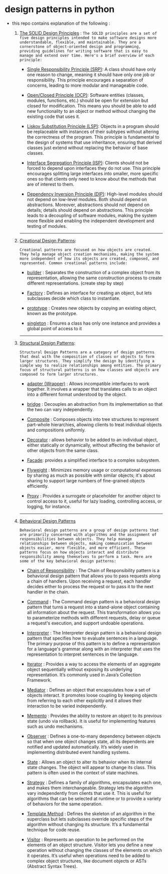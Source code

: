 # design patterns in python
- this repo contains explanation of the following :
    
    1. [The SOLID Design Principles](./01%20-%20The%20SOLID%20Design%20Principles) : 
        `The SOLID principles are a set of five design principles intended to make software designs more understandable, flexible, and maintainable. They are a cornerstone of object-oriented design and programming, providing guidelines for writing software that is easy to manage and extend over time. Here's a brief overview of each principle:`

        * [Single Responsibility Principle (SRP)](./01%20-%20The%20SOLID%20Design%20Principles/Single_Responsibility_Principle.py): A class should have only one reason to change, meaning it should have only one job or responsibility. This principle encourages a separation of concerns, leading to more modular and manageable code.

        * [Open/Closed Principle (OCP)](./01%20-%20The%20SOLID%20Design%20Principles/Open_Closed_Principle.py): Software entities (classes, modules, functions, etc.) should be open for extension but closed for modification. This means you should be able to add new functionality to an object or method without changing the existing code that uses it.

        * [Liskov Substitution Principle (LSP)](./01%20-%20The%20SOLID%20Design%20Principles/Liskov_Substitution_Principle.py): Objects in a program should be replaceable with instances of their subtypes without altering the correctness of the program. This principle is fundamental to the design of systems that use inheritance, ensuring that derived classes just extend without replacing the behavior of base classes.

        * [Interface Segregation Principle (ISP)](./01%20-%20The%20SOLID%20Design%20Principles/Interface_Segregation_Principle.py): Clients should not be forced to depend upon interfaces they do not use. This principle encourages splitting large interfaces into smaller, more specific ones so that clients only need to know about the methods that are of interest to them.

        * [Dependency Inversion Principle (DIP)](./01%20-%20The%20SOLID%20Design%20Principles/Dependency_Inversion_Principle.py): High-level modules should not depend on low-level modules. Both should depend on abstractions. Moreover, abstractions should not depend on details; details should depend on abstractions. This principle leads to a decoupling of software modules, making the system more flexible and enabling the independent development and testing of modules.

        ______________________________________________________________
    

    2. [Creational Design Patterns](./02%20-%20Creational%20Design%20Patterns):

        `Creational patterns are focused on how objects are created. They help manage object creation mechanisms, making the system more independent of how its objects are created, composed, and represented. Common creational patterns include:`


        * [builder](./02%20-%20Creational%20Design%20Patterns/1%20-%20builder) : Separates the construction of a complex object from its representation, allowing the same construction process to create different representations. (create step by step)

        * [Factory](./02%20-%20Creational%20Design%20Patterns/2%20-%20Factory) : Defines an interface for creating an object, but lets subclasses decide which class to instantiate.

        * [prototype](./02%20-%20Creational%20Design%20Patterns/3%20-%20prototype) : Creates new objects by copying an existing object, known as the prototype.

        * [singleton](./02%20-%20Creational%20Design%20Patterns/4%20-%20singleton) :  Ensures a class has only one instance and provides a global point of access to it

        ______________________________________________________________
    
    3. [Structural Design Patterns](./03%20-%20Structural%20Design%20Patterns):


        `Structural Design Patterns are a category of design patterns that deal with the composition of classes or objects to form larger structures. They simplify the design by identifying a simple way to realize relationships among entities. The primary focus of structural patterns is on how classes and objects are composed to form larger structures.`

        * [adapter (Wrapper)](./03%20-%20Structural%20Design%20Patterns/1-%20adapter) : Allows incompatible interfaces to work together. It involves a wrapper that translates calls to an object into a different format understood by the object.

        * [bridge](./03%20-%20Structural%20Design%20Patterns/2%20-%20Bridge) : Decouples an abstraction from its implementation so that the two can vary independently.

        * [Composite](./03%20-%20Structural%20Design%20Patterns/3%20-%20Composite) : Composes objects into tree structures to represent part-whole hierarchies, allowing clients to treat individual objects and compositions uniformly.

        * [Decorator](./03%20-%20Structural%20Design%20Patterns/4%20-%20Decorator) : allows behavior to be added to an individual object, either statically or dynamically, without affecting the behavior of other objects from the same class. 

        * [Facade](./03%20-%20Structural%20Design%20Patterns/5%20-%20Facade): provides a simplified interface to a complex subsystem.

        * [Flyweight](./03%20-%20Structural%20Design%20Patterns/6%20-%20Flyweight) : Minimizes memory usage or computational expenses by sharing as much as possible with similar objects; it's about sharing to support large numbers of fine-grained objects efficiently.

        * [Proxy](./03%20-%20Structural%20Design%20Patterns/7%20-%20Proxy) : Provides a surrogate or placeholder for another object to control access to it, useful for lazy loading, controlling access, or logging, for instance.

        ______________________________________________________________

    4. [Behavioral Design Patterns](./04%20-%20Behavioral%20Design%20Patterns)

        `Behavioral design patterns are a group of design patterns that are primarily concerned with algorithms and the assignment of responsibilities between objects. They help manage relationships between objects, making communication between objects easier, more flexible, and more efficient. These patterns focus on how objects interact and distribute responsibility among themselves to perform a task. Here are some of the key behavioral design patterns:`

        
        * [Chain of Responsibility](./04%20-%20Behavioral%20Design%20Patterns/1%20-%20Chain%20of%20Responsibility) : The Chain of Responsibility    pattern is a behavioral design pattern that allows you to pass requests along a chain of handlers. Upon receiving a request, each handler decides either to process the request or to pass it to the next handler in the chain. 

        
        * [Command](./04%20-%20Behavioral%20Design%20Patterns/2%20-%20Command) : The Command design pattern is a behavioral design pattern that turns a request into a stand-alone object containing all information about the request. This transformation allows you to parameterize methods with different requests, delay or queue a request's execution, and support undoable operations.
        
        
        * [Interpreter](./04%20-%20Behavioral%20Design%20Patterns/3%20-%20Interpreter) : The Interpreter design pattern is a behavioral design pattern that specifies how to evaluate sentences in a language. The primary purpose of this pattern is to define a representation for a language's grammar along with an interpreter that uses the representation to interpret sentences in the language. 


        * [Iterator](./04%20-%20Behavioral%20Design%20Patterns/4%20-%20Iterator) : Provides a way to access the elements of an aggregate object sequentially without exposing its underlying representation. It’s commonly used in Java’s Collection Framework.

        
        * [Mediator](./04%20-%20Behavioral%20Design%20Patterns/5%20-%20Mediator) : Defines an object that encapsulates how a set of objects interact. It promotes loose coupling by keeping objects from referring to each other explicitly and it allows their interaction to be varied independently.

        
        * [Memento](./04%20-%20Behavioral%20Design%20Patterns/6%20-%20Memento) : Provides the ability to restore an object to its previous state (undo via rollback). It is useful for implementing features such as undo mechanisms.

        
        * [Observer](./04%20-%20Behavioral%20Design%20Patterns/7%20-%20Observer) : Defines a one-to-many dependency between objects so that when one object changes state, all its dependents are notified and updated automatically. It’s widely used in implementing distributed event handling systems.

        
        * [State](./04%20-%20Behavioral%20Design%20Patterns/8%20-%20State) : Allows an object to alter its behavior when its internal state changes. The object will appear to change its class. This pattern is often used in the context of state machines.

        
        * [Strategy](./04%20-%20Behavioral%20Design%20Patterns/9%20-%20Strategy) : Defines a family of algorithms, encapsulates each one, and makes them interchangeable. Strategy lets the algorithm vary independently from clients that use it. This is useful for algorithms that can be selected at runtime or to provide a variety of behaviors for the same operation.


        * [Template Method](./04%20-%20Behavioral%20Design%20Patterns/10%20-%20Template%20Method) : Defines the skeleton of an algorithm in the superclass but lets subclasses override specific steps of the algorithm without changing its structure. It’s a fundamental technique for code reuse.


        * [Visitor](./04%20-%20Behavioral%20Design%20Patterns/11%20-%20Visitor) : Represents an operation to be performed on the elements of an object structure. Visitor lets you define a new operation without changing the classes of the elements on which it operates. It’s useful when operations need to be added to complex object structures, like document objects or ASTs (Abstract Syntax Trees).



